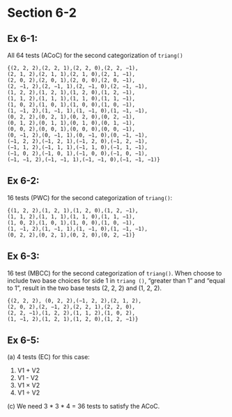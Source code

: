 # Section 6-2 #

## Ex 6-1: ##
All 64 tests (ACoC) for the second categorization of `triang()` 

	{(2, 2, 2),(2, 2, 1),(2, 2, 0),(2, 2, −1),
	(2, 1, 2),(2, 1, 1),(2, 1, 0),(2, 1, −1),
	(2, 0, 2),(2, 0, 1),(2, 0, 0),(2, 0, −1),
	(2, −1, 2),(2, −1, 1),(2, −1, 0),(2, −1, −1),
	(1, 2, 2),(1, 2, 1),(1, 2, 0),(1, 2, −1),
	(1, 1, 2),(1, 1, 1),(1, 1, 0),(1, 1, −1),
	(1, 0, 2),(1, 0, 1),(1, 0, 0),(1, 0, −1),
	(1, −1, 2),(1, −1, 1),(1, −1, 0),(1, −1, −1),
	(0, 2, 2),(0, 2, 1),(0, 2, 0),(0, 2, −1),
	(0, 1, 2),(0, 1, 1),(0, 1, 0),(0, 1, −1),
	(0, 0, 2),(0, 0, 1),(0, 0, 0),(0, 0, −1),
	(0, −1, 2),(0, −1, 1),(0, −1, 0),(0, −1, −1),
	(−1, 2, 2),(−1, 2, 1),(−1, 2, 0),(−1, 2, −1),
	(−1, 1, 2),(−1, 1, 1),(−1, 1, 0),(−1, 1, −1),
	(−1, 0, 2),(−1, 0, 1),(−1, 0, 0),(−1, 0, −1),
	(−1, −1, 2),(−1, −1, 1),(−1, −1, 0),(−1, −1, −1)}

## Ex 6-2: ##
16 tests (PWC)  for the second categorization of `triang()`:

	{(1, 2, 2),(1, 2, 1),(1, 2, 0),(1, 2, −1),	
	(1, 1, 2),(1, 1, 1),(1, 1, 0),(1, 1, −1),
	(1, 0, 2),(1, 0, 1),(1, 0, 0),(1, 0, −1),
	(1, −1, 2),(1, −1, 1),(1, −1, 0),(1, −1, −1),
	(0, 2, 2),(0, 2, 1),(0, 2, 0),(0, 2, −1)}

## Ex 6-3: ##

16 test (MBCC) for the second categorization of `triang()`. When choose to include two base choices for side 1 in `triang ()`, “greater than 1” and “equal to 1”, result in the two base tests (2, 2, 2) and (1, 2, 2).

	{(2, 2, 2),	(0, 2, 2),(−1, 2, 2),(2, 1, 2),
	(2, 0, 2),(2, −1, 2),(2, 2, 1),(2, 2, 0),
	(2, 2, −1),(1, 2, 2),(1, 1, 2),(1, 0, 2),
	(1, −1, 2),(1, 2, 1),(1, 2, 0),(1, 2, −1)}

## Ex 6-5: ##

(a) 4 tests (EC) for this case: 

 1. V1 + V2 
 2. V1 - V2
 3. V1 × V2
 4. V1 ÷ V2

(c) We need 3 * 3 * 4 = 36 tests to satisfy the ACoC.


